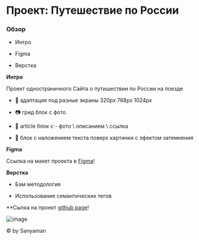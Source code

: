 # Проект: Путешествие по России
 


 

### Обзор
 

* Интро
 

* Figma
 

* Верстка
 


 

**Интро**
 


 

Проект одностраничного Сайта о путишествии по России на поезде 
 

+ :iphone: адаптация под разные экраны 320px 768px 1024px
 

+ :camera: грид блок с фото
 

+ :postbox: article блок с - фото \ описанием \ ссылка
 

+ :high_brightness: блок с наложением текста поверх картинки с эфектом затемнения
 


 

**Figma**
 

Ссылка на макет проекта в [Figma](https://www.figma.com/file/5S2WSbEFL6awjVWJ0NWL8Q/Sprint-3_-Russia-_-desktop-%2B-mobile?node-id=28503%3A0&t=l003rcUCdHLNWVLo-0 "Figma и пшЫк подрывник под одеялом")!     
 


 

**Верстка**
 

+ Бэм методология 
 

+ Использование семантических тегов
 


 

**Сылка на проект  [github page](https://sanyaman.github.io/ "sanyaman")! 
 
 
 
  ![image](https://user-images.githubusercontent.com/119109046/209814939-b0ed925f-de6a-44b4-9d14-d9c14db9fd51.png)
 


 

© by Sanyaman
 
